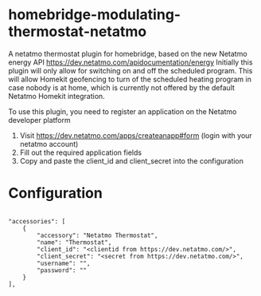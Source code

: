 #  homebridge-modulating-thermostat-netatmo

A netatmo thermostat plugin for homebridge, based on the new Netatmo energy API https://dev.netatmo.com/apidocumentation/energy
Initially this plugin will only allow for switching on and off the scheduled program. This will allow Homekit geofencing to turn of the scheduled heating program in case nobody is at home, which is currently not offered by the default Netatmo Homekit integration.

To use this plugin, you need to register an application on the Netatmo developer platform

1. Visit https://dev.netatmo.com/apps/createanapp#form (login with your netatmo account)
2. Fill out the required application fields
3. Copy and paste the client_id and client_secret into the configuration

# Configuration

```

"accessories": [
    {
        "accessory": "Netatmo Thermostat",
        "name": "Thermostat",
        "client_id": "<clientid from https://dev.netatmo.com/>",
        "client_secret": "<secret from https://dev.netatmo.com/>",
        "username": "",
        "password": ""
    }
],
